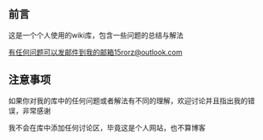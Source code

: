 ## 前言

这是一个个人使用的wiki库，包含一些问题的总结与解法

有任何问题可以发邮件到我的邮箱15rorz@outlook.com

## 注意事项

如果你对我的库中的任何问题或者解法有不同的理解，欢迎讨论并且指出我的错误，非常感谢

我不会在库中添加任何讨论区，毕竟这是个人网站，也不算博客
